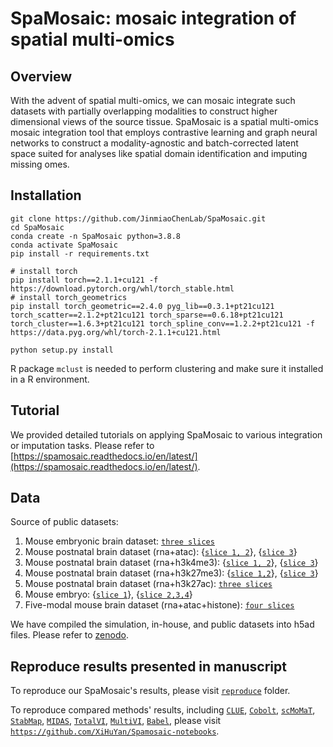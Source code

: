 # SpaMosaic: mosaic integration of spatial multi-omics
## Overview
With the advent of spatial multi-omics, we can mosaic integrate such datasets with partially overlapping modalities to construct higher dimensional views of the source tissue. SpaMosaic is a spatial multi-omics mosaic integration tool that employs contrastive learning and graph neural networks to construct a modality-agnostic and batch-corrected latent space suited for analyses like spatial domain identification and imputing missing omes. 

## Installation
```
git clone https://github.com/JinmiaoChenLab/SpaMosaic.git
cd SpaMosaic
conda create -n SpaMosaic python=3.8.8
conda activate SpaMosaic
pip install -r requirements.txt

# install torch
pip install torch==2.1.1+cu121 -f https://download.pytorch.org/whl/torch_stable.html
# install torch_geometrics
pip install torch_geometric==2.4.0 pyg_lib==0.3.1+pt21cu121 torch_scatter==2.1.2+pt21cu121 torch_sparse==0.6.18+pt21cu121 torch_cluster==1.6.3+pt21cu121 torch_spline_conv==1.2.2+pt21cu121 -f https://data.pyg.org/whl/torch-2.1.1+cu121.html

python setup.py install
```
R package `mclust` is needed to perform clustering and make sure it installed in a R environment.  

## Tutorial
<!-- * [`horizontal integration`](./integration_examples/horizontal) 
* [`vertical integration`](./integration_examples/vertical) 
* [`mosaic integration`](./integration_examples/mosaic) 
* [`imputation `](./imputation_examples/)  -->

We provided detailed tutorials on applying SpaMosaic to various integration or imputation tasks. Please refer to [https://spamosaic.readthedocs.io/en/latest/](https://spamosaic.readthedocs.io/en/latest/).

## Data
Source of public datasets:
1. Mouse embryonic brain dataset: [`three slices`](http://www.biosino.org/node/project/detail/OEP003285) 
2. Mouse postnatal brain dataset (rna+atac): {[`slice 1, 2`](https://www.ncbi.nlm.nih.gov/geo/query/acc.cgi?acc=GSE205055)}, {[`slice 3`](https://www.ncbi.nlm.nih.gov/geo/query/acc.cgi?acc=GSE171943)}
3. Mouse postnatal brain dataset (rna+h3k4me3): {[`slice 1, 2`](https://www.ncbi.nlm.nih.gov/geo/query/acc.cgi?acc=GSE205055)}, {[`slice 3`](https://www.ncbi.nlm.nih.gov/geo/query/acc.cgi?acc=GSE165217)}
4. Mouse postnatal brain dataset (rna+h3k27me3): {[`slice 1,2`](https://www.ncbi.nlm.nih.gov/geo/query/acc.cgi?acc=GSE205055)}, {[`slice 3`](https://www.ncbi.nlm.nih.gov/geo/query/acc.cgi?acc=GSE165217)}
5. Mouse postnatal brain dataset (rna+h3k27ac): [`three slices`](https://www.ncbi.nlm.nih.gov/geo/query/acc.cgi?acc=GSE205055)
6. Mouse embryo: {[`slice 1`](https://www.ncbi.nlm.nih.gov/geo/query/acc.cgi?acc=GSE205055)}, {[`slice 2,3,4`](https://www.ncbi.nlm.nih.gov/geo/query/acc.cgi?acc=GSE171943)}
7. Five-modal mouse brain dataset (rna+atac+histone): [`four slices`](https://www.ncbi.nlm.nih.gov/geo/query/acc.cgi?acc=GSE205055)

We have compiled the simulation, in-house, and public datasets into h5ad files. Please refer to [zenodo](https://zenodo.org/uploads/12654113). 

## Reproduce results presented in manuscript
To reproduce our SpaMosaic's results, please visit [`reproduce`](./reproduce/) folder.

To reproduce compared methods' results, including [`CLUE`](https://github.com/openproblems-bio/neurips2021_multimodal_topmethods/tree/main/src/match_modality/methods/clue), [`Cobolt`](https://github.com/epurdom/cobolt), [`scMoMaT`](https://github.com/PeterZZQ/scMoMaT), [`StabMap`](https://github.com/MarioniLab/StabMap), [`MIDAS`](https://sc-midas-docs.readthedocs.io/en/latest/mosaic.html), [`TotalVI`](https://docs.scvi-tools.org/en/stable/tutorials/notebooks/multimodal/totalVI.html), [`MultiVI`](https://docs.scvi-tools.org/en/stable/tutorials/notebooks/multimodal/MultiVI_tutorial.html), [`Babel`](https://github.com/OmicsML/dance/tree/main/examples/multi_modality/predict_modality/babel.py), please visit [`https://github.com/XiHuYan/Spamosaic-notebooks`](https://github.com/XiHuYan/Spamosaic-notebooks).


